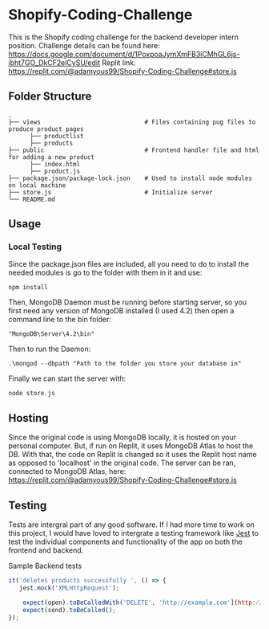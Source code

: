 # Shopify-Coding-Challenge
This is the Shopify coding challenge for the backend developer intern position.
Challenge details can be found here: https://docs.google.com/document/d/1PoxpoaJymXmFB3iCMhGL6js-ibht7GO_DkCF2elCySU/edit
Replit link: https://replit.com/@adamyous99/Shopify-Coding-Challenge#store.js

## Folder Structure
    .
    ├── views                             # Files containing pug files to produce product pages
          ├── productlist
          ├── products
    ├── public                            # Frontend handler file and html for adding a new product
          ├── index.html
          ├── product.js
    ├── package.json/package-lock.json    # Used to install node modules on local machine
    ├── store.js                          # Initialize server
    └── README.md

## Usage
### Local Testing
Since the package.json files are included, all you need to do to install the needed modules is go to the folder with them in it and use:
```
npm install
```
Then, MongoDB Daemon must be running before starting server, so you first need any version of MongoDB installed (I used 4.2) then open a command line to the bin folder:
```
"MongoDB\Server\4.2\bin"
```
Then to run the Daemon:
```
.\mongod --dbpath "Path to the folder you store your database in"
```
Finally we can start the server with:
```
node store.js
```
## Hosting
Since the original code is using MongoDB locally, it is hosted on your personal computer. But, if run on Replit, it uses MongoDB Atlas to host the DB.
With that, the code on Replit is changed so it uses the Replit host name as opposed to 'localhost' in the original code. The server can be ran, connected to MongoDB Atlas, here: https://replit.com/@adamyous99/Shopify-Coding-Challenge#store.js

## Testing 
Tests are intergral part of any good software. If I had more time to work on this project, I would have loved to intergrate a testing framework like [Jest](https://jestjs.io/) to test the individual components and functionality of the app on both the frontend and backend.

Sample Backend tests
```javascript
it('deletes products successfully ', () => {
   jest.mock('XMLHttpRequest');

    expect(open).toBeCalledWith('DELETE', 'http://example.com'](http://localhost:3000/products/${id}`, true);
    expect(send).toBeCalled();
});

```
